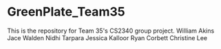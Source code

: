# GreenPlate_Team35
This is the repository for Team 35's CS2340 group project.
William Akins
Jace Walden
Nidhi Tarpara
Jessica Kalloor
Ryan Corbett
Christine Lee
